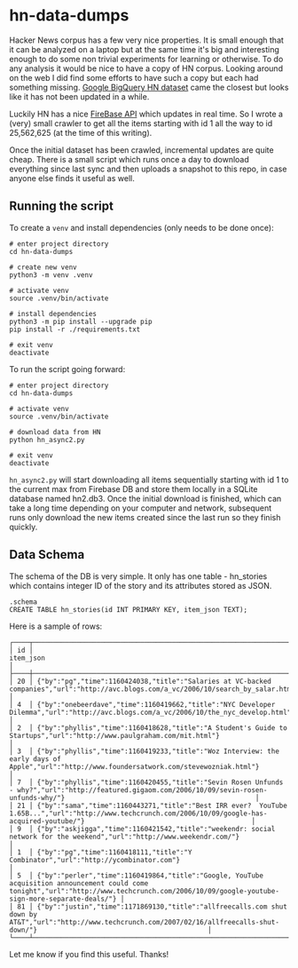 # hn-data-dumps

Hacker News corpus has a few very nice properties. It is small enough that it
can be analyzed on a laptop but at the same time it's big and interesting
enough to do some non trivial experiments for learning or otherwise. To do any
analysis it would be nice to have a copy of HN corpus. Looking around on the
web I did find some efforts to have such a copy but each had something missing.
[Google BigQuery HN
dataset](https://console.cloud.google.com/marketplace/product/y-combinator/hacker-news?filter=solution-type:dataset&q=hacker%20news&id=5227103e-0eb9-4744-872b-325a8df50bee)
came the closest but looks like it has not been updated in a while.

Luckily HN has a nice [FireBase API](https://github.com/HackerNews/API) which
updates in real time. So I wrote a (very) small crawler to get all the items
starting with id 1 all the way to id 25,562,625 (at the time of this writing).

Once the initial dataset has been crawled, incremental updates are quite cheap.
There is a small script which runs once a day to download everything since last
sync and then uploads a snapshot to this repo, in case anyone else finds it
useful as well.

## Running the script

To create a `venv` and install dependencies (only needs to be done once):

```
# enter project directory
cd hn-data-dumps

# create new venv
python3 -m venv .venv

# activate venv
source .venv/bin/activate

# install dependencies
python3 -m pip install --upgrade pip
pip install -r ./requirements.txt

# exit venv
deactivate

```

To run the script going forward:

```
# enter project directory
cd hn-data-dumps

# activate venv
source .venv/bin/activate

# download data from HN
python hn_async2.py

# exit venv
deactivate
```

`hn_async2.py` will start downloading all items sequentially starting with id 1
to the current max from Firebase DB and store them locally in a SQLite database
named hn2.db3. Once the initial download is finished, which can take a long
time depending on your computer and network, subsequent runs only download the
new items created since the last run so they finish quickly.


## Data Schema

The schema of the DB is very simple. It only has one table - hn_stories which
contains integer ID of the story and its attributes stored as JSON.

```
.schema
CREATE TABLE hn_stories(id INT PRIMARY KEY, item_json TEXT);
```

Here is a sample of rows:

```
┌────┬───────────────────────────────────────────────────────────────────────────────────────────────────────────────────────────────────────────────────────────────────────────────────────────────┐
│ id │                                                                                           item_json                                                                                           │
├────┼───────────────────────────────────────────────────────────────────────────────────────────────────────────────────────────────────────────────────────────────────────────────────────────────┤
│ 20 │ {"by":"pg","time":1160424038,"title":"Salaries at VC-backed companies","url":"http://avc.blogs.com/a_vc/2006/10/search_by_salar.html"}                                                        │
│ 4  │ {"by":"onebeerdave","time":1160419662,"title":"NYC Developer Dilemma","url":"http://avc.blogs.com/a_vc/2006/10/the_nyc_develop.html"}                                                         │
│ 2  │ {"by":"phyllis","time":1160418628,"title":"A Student's Guide to Startups","url":"http://www.paulgraham.com/mit.html"}                                                                         │
│ 3  │ {"by":"phyllis","time":1160419233,"title":"Woz Interview: the early days of Apple","url":"http://www.foundersatwork.com/stevewozniak.html"}                                                   │
│ 7  │ {"by":"phyllis","time":1160420455,"title":"Sevin Rosen Unfunds - why?","url":"http://featured.gigaom.com/2006/10/09/sevin-rosen-unfunds-why/"}                                                │
│ 21 │ {"by":"sama","time":1160443271,"title":"Best IRR ever?  YouTube 1.65B...","url":"http://www.techcrunch.com/2006/10/09/google-has-acquired-youtube/"}                                          │
│ 9  │ {"by":"askjigga","time":1160421542,"title":"weekendr: social network for the weekend","url":"http://www.weekendr.com/"}                                                                       │
│ 1  │ {"by":"pg","time":1160418111,"title":"Y Combinator","url":"http://ycombinator.com"}                                                                                                           │
│ 5  │ {"by":"perler","time":1160419864,"title":"Google, YouTube acquisition announcement could come tonight","url":"http://www.techcrunch.com/2006/10/09/google-youtube-sign-more-separate-deals/"} │
│ 81 │ {"by":"justin","time":1171869130,"title":"allfreecalls.com shut down by AT&T","url":"http://www.techcrunch.com/2007/02/16/allfreecalls-shut-down/"}                                           │
└────┴───────────────────────────────────────────────────────────────────────────────────────────────────────────────────────────────────────────────────────────────────────────────────────────────┘
```

Let me know if you find this useful. Thanks!
